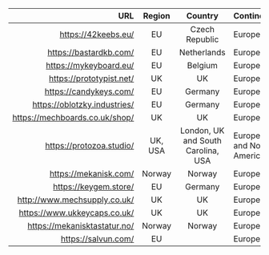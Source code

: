 | URL | Region | Country | Continent |
| ---: | :---: | :---: | :--- |
| https://42keebs.eu/ | EU | Czech Republic | Europe |
| https://bastardkb.com/ | EU | Netherlands | Europe |
| https://mykeyboard.eu/ | EU | Belgium | Europe |
| https://prototypist.net/ | UK | UK | Europe |
| https://candykeys.com/ | EU | Germany | Europe |
| https://oblotzky.industries/ | EU | Germany | Europe |
| https://mechboards.co.uk/shop/ | UK | UK| Europe |
| https://protozoa.studio/ | UK, USA | London, UK and South Carolina, USA | Europe and North America |
|	https://mekanisk.com/ | Norway | Norway | Europe |
|	https://keygem.store/ | EU | Germany | Europe |
|	http://www.mechsupply.co.uk/ | UK | UK | Europe |
| https://www.ukkeycaps.co.uk/ | UK | UK | Europe |
| https://mekanisktastatur.no/ | Norway | Norway | Europe |
| https://salvun.com/ | EU |  | Europe |
